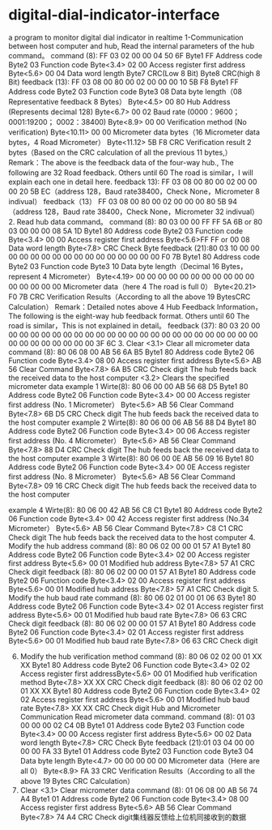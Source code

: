 # digital-dial-indicator-interface
a program to monitor digital dial indicator in realtime
1-Communication between host computer and hub, Read the internal parameters of the hub command。
command (8): FF 03 02 00 00 04 50 6F
Byte1 FF Address code
Byte2 03 Function code
Byte<3.4> 02 00 Access register first address
Byte<5.6> 00 04 Data word length
Byte7 CRC(Low 8 Bit)
Byte8 CRC(high 8 Bit)
feedback (13): FF 03 08 00 80 00 02 00 00 00 10 5B F8
Byte1 FF Address code
Byte2 03 Function code
Byte3 08 Data byte length（08 Representative feedback 8 Bytes）
Byte<4.5> 00 80 Hub Address (Represents decimal 128)
Byte<6.7> 00 02 Baud rate (0000：9600； 0001:19200； 0002：38400)
Byte<8.9> 00 00 Verification method (No verification)
Byte<10.11> 00 00 Micrometer data bytes（16 Micrometer data bytes，4 Road Micrometer）
Byte<11.12> 5B F8 CRC Verification result 2 bytes（Based on the CRC calculation of all the previous 11 bytes,）
Remark：The above is the feedback data of the four-way hub., The following are 32 Road feedback. Others until 60 The road is similar，I will explain each one in detail here.
feedback 13): FF 03 08 00 80 00 02 00 00 00 20 5B EC（address 128，Baud rate38400，Check None，Micrometer 8 indivual）
feedback（13） FF 03 08 00 80 00 02 00 00 00 80 5B 94（address 128，Baud rate 38400，Check None，Micrometer 32 indivual）
2. Read hub data command。
command (8): 80 03 00 00 FF FF 5A 6B or 80 03 00 00 00 08 5A 1D
Byte1 80 Address code
Byte2 03 Function code
Byte<3.4> 00 00 Access register first address
Byte<5.6>FF FF or 00 08 Data word length
Byte<7.8> CRC Check Byte
feedback (21):80 03 10 00 00 00 00 00 00 00 00 00 00 00 00 00 00 00 00 F0 7B
Byte1 80 Address code
Byte2 03 Function code
Byte3 10 Data byte length（Decimal 16 Bytes，represent 4 Micrometer）
Byte<4.19> 00 00 00 00 00 00 00 00 00 00 00 00 00 00 00 00 Micrometer data（here 4 The road is full 0）
Byte<20.21> F0 7B CRC Verification Results（According to all the above 19 BytesCRC Calculation）
Remark：Detailed notes above 4 Hub Feedback Information，The following is the eight-way hub feedback format. Others until 60 The road is similar，This is not explained in detail。
feedback (37): 80 03 20 00 00 00 00 00 00 00 00 00 00 00 00 00 00 00 00 00 00 00 00 00 00 00 00 00 00 00 00 00 00 00 00 3F 6C
3. Clear
<3.1> Clear all micrometer data
command (8): 80 06 08 00 AB 56 6A B5
Byte1 80 Address code
Byte2 06 Function code
Byte<3.4> 08 00 Access register first address
Byte<5.6> AB 56 Clear Command
Byte<7.8> 6A B5 CRC Check digit
The hub feeds back the received data to the host computer
<3.2> Clears the specified micrometer data
example 1 Wirte(8): 80 06 00 00 AB 56 68 D5
Byte1 80 Address code
Byte2 06 Function code
Byte<3.4> 00 00 Access register first address (No. 1 Micrometer）
Byte<5.6> AB 56 Clear Command
Byte<7.8> 6B D5 CRC Check digit
The hub feeds back the received data to the host computer
example 2 Wirte(8): 80 06 00 06 AB 56 88 D4
Byte1 80 Address code
Byte2 06 Function code
Byte<3.4> 00 06 Access register first address (No. 4 Micrometer）
Byte<5.6> AB 56 Clear Command
Byte<7.8> 88 D4 CRC Check digit
The hub feeds back the received data to the host computer
example 3 Wirte(8): 80 06 00 0E AB 56 09 16
Byte1 80 Address code
Byte2 06 Function code 
Byte<3.4> 00 0E Access register first address (No. 8 Micrometer）
Byte<5.6> AB 56 Clear Command
Byte<7.8> 09 16 CRC Check digit
The hub feeds back the received data to the host computer

example 4 Wirte(8): 80 06 00 42 AB 56 C8 C1
Byte1 80 Address code
Byte2 06 Function code
Byte<3.4> 00 42 Access register first address (No.34 Micrometer）
Byte<5.6> AB 56 Clear Command
Byte<7.8> C8 C1 CRC Check digit
The hub feeds back the received data to the host computer
4. Modify the hub address
command (8): 80 06 02 00 00 01 57 A1
Byte1 80 Address code
Byte2 06 Function code
Byte<3.4> 02 00 Access register first address
Byte<5.6> 00 01 Modified hub address
Byte<7.8> 57 A1 CRC Check digit
feedback (8): 80 06 02 00 00 01 57 A1
Byte1 80 Address code
Byte2 06 Function code
Byte<3.4> 02 00 Access register first address
Byte<5.6> 00 01 Modified hub address
Byte<7.8> 57 A1 CRC Check digit
5. Modify the hub baud rate
command (8): 80 06 02 01 00 01 06 63
Byte1 80 Address code
Byte2 06 Function code
Byte<3.4> 02 01 Access register first address
Byte<5.6> 00 01 Modified hub baud rate
Byte<7.8> 06 63 CRC Check digit
feedback (8): 80 06 02 00 00 01 57 A1
Byte1 80 Address code 
Byte2 06 Function code 
Byte<3.4> 02 01 Access register first address
Byte<5.6> 00 01 Modified hub baud rate
Byte<7.8> 06 63 CRC Check digit



6. Modify the hub verification method
command (8): 80 06 02 02 00 01 XX XX
Byte1 80 Address code
Byte2 06 Function code
Byte<3.4> 02 02 Access register first addressByte<5.6> 00 01 Modified hub verification method
Byte<7.8> XX XX CRC Check digit
feedback (8): 80 06 02 02 00 01 XX XX
Byte1 80 Address code 
Byte2 06 Function code 
Byte<3.4> 02 02 Access register first address
Byte<5.6> 00 01 Modified hub baud rate
Byte<7.8> XX XX CRC Check digit
Hub and Micrometer Communication
Read micrometer data command.
command (8): 01 03 00 00 00 02 C4 0B
Byte1 01 Address code
Byte2 03 Function code
Byte<3.4> 00 00 Access register first address
Byte<5.6> 00 02 Data word length
Byte<7.8> CRC Check Byte
feedback (21):01 03 04 00 00 00 00 FA 33
Byte1 01 Address code 
Byte2 03 Function code 
Byte3 04 Data byte length
Byte<4.7> 00 00 00 00 00 Micrometer data（Here are all 0）
Byte<8.9> FA 33 CRC Verification Results（According to all the above 19 Bytes CRC Calculation）
3. Clear
<3.1> Clear micrometer data
command (8): 01 06 08 00 AB 56 74 A4
Byte1 01 Address code
Byte2 06 Function code
Byte<3.4> 08 00 Access register first address
Byte<5.6> AB 56 Clear Command
Byte<7.8> 74 A4 CRC Check digit集线器反馈给上位机同接收到的数据
